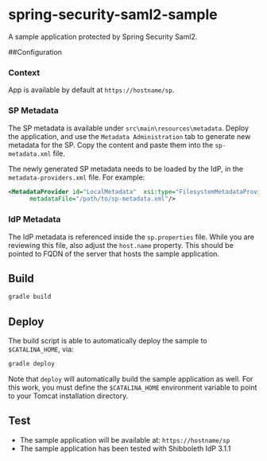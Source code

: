 # spring-security-saml2-sample
A sample application protected by Spring Security Saml2.

##Configuration

### Context
App is available by default at `https://hostname/sp`.

### SP Metadata
The SP metadata is available under `src\main\resources\metadata`. Deploy the application, and
use the `Metadata Administration` tab to generate new metadata for the SP. Copy the content
and paste them into the `sp-metadata.xml` file.

The newly generated SP metadata needs to be loaded by the IdP, in the `metadata-providers.xml` file.
For example:

```xml
<MetadataProvider id="LocalMetadata"  xsi:type="FilesystemMetadataProvider" 
      metadataFile="/path/to/sp-metadata.xml"/>
```

### IdP Metadata
The IdP metadata is referenced inside the `sp.properties` file. While you are reviewing this file,
also adjust the `host.name` property. This should be pointed to FQDN of the server that hosts the sample
application.

## Build

```bash
gradle build
```

## Deploy
The build script is able to automatically deploy the sample to `$CATALINA_HOME`, via:

```bash
gradle deploy
```

Note that `deploy` will automatically build the sample application as well. 
For this work, you must define the `$CATALINA_HOME` environment variable to point to your
Tomcat installation directory. 

## Test
- The sample application will be available at: `https://hostname/sp`
- The sample application has been tested with Shibboleth IdP 3.1.1

